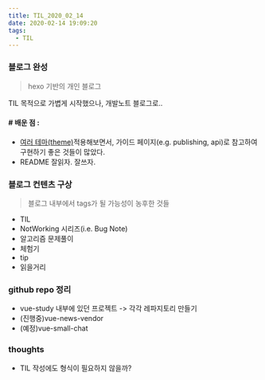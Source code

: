 ```yaml
---
title: TIL_2020_02_14
date: 2020-02-14 19:09:20
tags:
  - TIL
---
```


### 블로그 완성
> hexo 기반의 개인 블로그

TIL 목적으로 가볍게 시작했으나, 개발노트 블로그로..
#### # 배운 점 :
- [여러 테마(theme)](https://hexo.io/themes/)적용해보면서, 가이드 페이지(e.g. publishing, api)로 참고하여 구현하기 좋은 것들이 많았다.
- README 잘읽자. 잘쓰자.

### 블로그 컨텐츠 구상
>블로그 내부에서 tags가 될 가능성이 농후한 것들

  - TIL
  - NotWorking 시리즈(i.e. Bug Note)
  - 알고리즘 문제풀이
  - 체험기
  - tip
  - 읽을거리
     
### github repo 정리
  - vue-study 내부에 있던 프로젝트 -> 각각 레파지토리 만들기
  - (진행중)vue-news-vendor
  - (예정)vue-small-chat
    
  
### thoughts
 - TIL 작성에도 형식이 필요하지 않을까?
 
